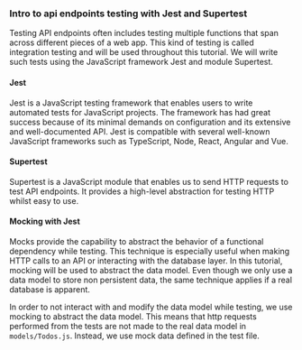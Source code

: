 ### Intro to api endpoints testing with Jest and Supertest

Testing API endpoints often includes testing multiple functions that span across different pieces of a web app. This kind of testing is called integration testing and will be used throughout this tutorial. We will write such tests using the JavaScript framework Jest and module Supertest.

#### Jest

Jest is a JavaScript testing framework that enables users to write automated tests for JavaScript projects. The framework has had great success because of its minimal demands on configuration and its extensive and well-documented API. Jest is compatible with several well-known JavaScript frameworks such as TypeScript, Node, React, Angular and Vue.

#### Supertest

Supertest is a JavaScript module that enables us to send HTTP requests to test API endpoints. It provides a high-level abstraction for testing HTTP whilst easy to use.

#### Mocking with Jest

Mocks provide the capability to abstract the behavior of a functional dependency while testing. This technique is especially useful when making HTTP calls to an API or interacting with the database layer. In this tutorial, mocking will be used to abstract the data model. Even though we only use a data model to store non persistent data, the same technique applies if a real database is apparent.

In order to not interact with and modify the data model while testing, we use mocking to abstract the data model. This means that http requests performed from the tests are not made to the real data model in `models/Todos.js`. Instead, we use mock data defined in the test file.